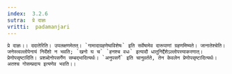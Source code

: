 ```yaml
---
index:  3.2.6
sutra:  प्रे दाज्ञः
vritti:  padamanjari
---
```


	प्रे दाज्ञः।। ददातेरिति। उपलक्षणमेतत्। `गामादाग्रहणेष्वविशेषः` इति सर्वेषामेव दारूपाणां ग्रहणमिष्यते। जानातेश्चेति। जनेस्त्वल्लोपेनायं निर्देशो न भवति; `खनो घ च` `हनश्च वधः` इत्यादौ धातुनिर्द्देशेऽल्लोपस्याकरणात्। प्रेणोपसृष्टादिति। प्रशब्देनोपसर्गेण सम्बद्भादित्यर्थः। `अनुपसर्गे` इति चानुवर्तते, तेन केवलेन प्रेणोपसृष्टादित्यर्थः। अतश्च गोसम्प्रदाय इत्यणेव भवति।।
